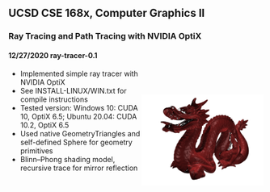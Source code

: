 ## UCSD CSE 168x, Computer Graphics II
### Ray Tracing and Path Tracing with NVIDIA OptiX
#### 12/27/2020 ray-tracer-0.1
<img src="Scenes/images/dragon_1.png" width="240" align="right" vspace = "50">

- Implemented simple ray tracer with NVIDIA OptiX
- See INSTALL-LINUX/WIN.txt for compile instructions
- Tested version: Windows 10: CUDA 10, OptiX 6.5; Ubuntu 20.04: CUDA 10.2, OptiX 6.5
- Used native GeometryTriangles and self-defined Sphere for geometry primitives
- Blinn–Phong shading model, recursive trace for mirror reflection